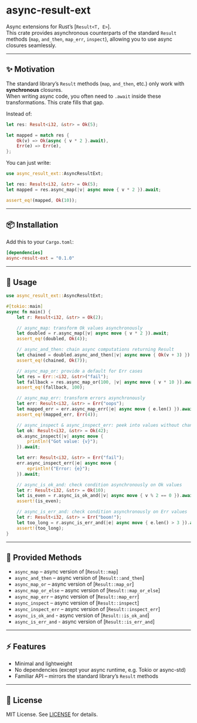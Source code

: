 # async-result-ext

Async extensions for Rust’s [`Result<T, E>`].  
This crate provides asynchronous counterparts of the standard `Result` methods (`map`, `and_then`, `map_err`, `inspect`), allowing you to use async closures seamlessly.

---

## ✨ Motivation

The standard library’s `Result` methods (`map`, `and_then`, etc.) only work with **synchronous** closures.  
When writing async code, you often need to `.await` inside these transformations. This crate fills that gap.

Instead of:

```rust
let res: Result<i32, &str> = Ok(5);

let mapped = match res {
    Ok(v) => Ok(async { v * 2 }.await),
    Err(e) => Err(e),
};
```

You can just write:

```rust
use async_result_ext::AsyncResultExt;

let res: Result<i32, &str> = Ok(5);
let mapped = res.async_map(|v| async move { v * 2 }).await;

assert_eq!(mapped, Ok(10));
```

---

## 📦 Installation

Add this to your `Cargo.toml`:

```toml
[dependencies]
async-result-ext = "0.1.0"
```

---

## 🚀 Usage

```rust
use async_result_ext::AsyncResultExt;

#[tokio::main]
async fn main() {
    let r: Result<i32, &str> = Ok(2);

    // async_map: transform Ok values asynchronously
    let doubled = r.async_map(|v| async move { v * 2 }).await;
    assert_eq!(doubled, Ok(4));

    // async_and_then: chain async computations returning Result
    let chained = doubled.async_and_then(|v| async move { Ok(v + 3) }).await;
    assert_eq!(chained, Ok(7));

    // async_map_or: provide a default for Err cases
    let res = Err::<i32, &str>("fail");
    let fallback = res.async_map_or(100, |v| async move { v * 10 }).await;
    assert_eq!(fallback, 100);

    // async_map_err: transform errors asynchronously
    let err: Result<i32, &str> = Err("oops");
    let mapped_err = err.async_map_err(|e| async move { e.len() }).await;
    assert_eq!(mapped_err, Err(4));

    // async_inspect & async_inspect_err: peek into values without changing them
    let ok: Result<i32, &str> = Ok(42);
    ok.async_inspect(|v| async move {
        println!("Got value: {v}");
    }).await;

    let err: Result<i32, &str> = Err("fail");
    err.async_inspect_err(|e| async move {
        eprintln!("Error: {e}");
    }).await;

    // async_is_ok_and: check condition asynchronously on Ok values
    let r: Result<i32, &str> = Ok(10);
    let is_even = r.async_is_ok_and(|v| async move { v % 2 == 0 }).await;
    assert!(is_even);

    // async_is_err_and: check condition asynchronously on Err values
    let r: Result<i32, &str> = Err("boom!");
    let too_long = r.async_is_err_and(|e| async move { e.len() > 3 }).await;
    assert!(too_long);
}
```

---

## 📖 Provided Methods

- `async_map` – async version of [`Result::map`]
- `async_and_then` – async version of [`Result::and_then`]
- `async_map_or` – async version of [`Result::map_or`]
- `async_map_or_else` – async version of [`Result::map_or_else`]
- `async_map_err` – async version of [`Result::map_err`]
- `async_inspect` – async version of [`Result::inspect`]
- `async_inspect_err` – async version of [`Result::inspect_err`]
- `async_is_ok_and` - async version of [`Result::is_ok_and`]
- `async_is_err_and` - async version of [`Result::is_err_and`]

---

## ⚡ Features

- Minimal and lightweight  
- No dependencies (except your async runtime, e.g. Tokio or async-std)  
- Familiar API – mirrors the standard library’s `Result` methods  

---

## 🔧 License

MIT License. See [LICENSE](LICENSE.txt) for details.
